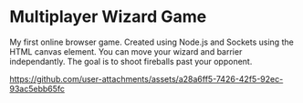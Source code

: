 # Multiplayer Wizard Game

My first online browser game. Created using Node.js and Sockets using the HTML canvas element. You can move your wizard and barrier independantly. The goal is to shoot fireballs past your opponent.

https://github.com/user-attachments/assets/a28a6ff5-7426-42f5-92ec-93ac5ebb65fc

